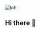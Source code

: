 ![lofi](https://github.com/minn5707/minn5707/assets/170194593/5f4bd31a-14d7-4cf5-a2e1-a21e7f2622de)

## Hi there 👋

<!--
**minn5707/minn5707** is a ✨ _special_ ✨ repository because its `README.md` (this file) appears on your GitHub profile.

Here are some ideas to get you started:

- 🔭 I’m currently working on ...
- 🌱 I’m currently learning ...
- 👯 I’m looking to collaborate on ...
- 🤔 I’m looking for help with ...
- 💬 Ask me about ...
- 📫 How to reach me: ...
- 😄 Pronouns: ...
- ⚡ Fun fact: ...
-->
